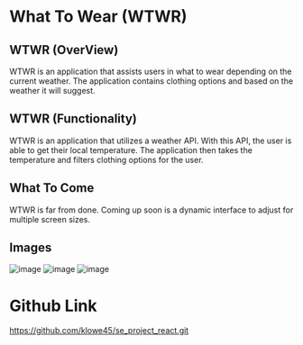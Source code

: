 # What To Wear (WTWR)

## WTWR (OverView)
WTWR is an application that assists users in what to wear depending on the current weather. The application contains clothing options and based on the weather it will suggest.

## WTWR (Functionality)
WTWR is an application that utilizes a weather API. With this API, the user is able to get their local temperature. The application then takes the temperature and filters clothing options for the user. 

## What To Come
WTWR is far from done. Coming up soon is a dynamic interface to adjust for multiple screen sizes. 

## Images
![image](https://github.com/user-attachments/assets/89a3b466-b7cc-4517-8cd8-254069a1db9e)
![image](https://github.com/user-attachments/assets/4081bd6a-e28c-4e24-bfe4-dd20afaa1fae)
![image](https://github.com/user-attachments/assets/35e436f6-ae52-4314-a75f-7fb5bf0fc24f)

# Github Link
https://github.com/klowe45/se_project_react.git



